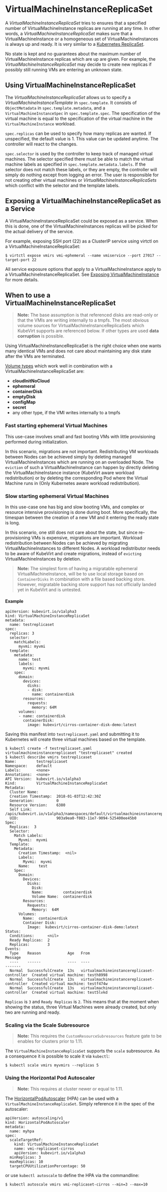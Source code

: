 # VirtualMachineInstanceReplicaSet

A *VirtualMachineInstanceReplicaSet* tries to ensures that a specified
number of VirtualMachineInstance replicas are running at any time. In
other words, a *VirtualMachineInstanceReplicaSet* makes sure that a
VirtualMachineInstance or a homogeneous set of VirtualMachineInstances
is always up and ready. It is very similar to a [Kubernetes
ReplicaSet](https://kubernetes.io/docs/concepts/workloads/controllers/replicaset/).

No state is kept and no guarantees about the maximum number of
VirtualMachineInstance replicas which are up are given. For example, the
*VirtualMachineInstanceReplicaSet* may decide to create new replicas if
possibly still running VMs are entering an unknown state.


## Using VirtualMachineInstanceReplicaSet

The *VirtualMachineInstanceReplicaSet* allows us to specify a
*VirtualMachineInstanceTemplate* in `spec.template`. It consists of
`ObjectMetadata` in `spec.template.metadata`, and a
`VirtualMachineInstanceSpec` in `spec.template.spec`. The specification
of the virtual machine is equal to the specification of the virtual
machine in the `VirtualMachineInstance` workload.

`spec.replicas` can be used to specify how many replicas are wanted. If
unspecified, the default value is 1. This value can be updated anytime.
The controller will react to the changes.

`spec.selector` is used by the controller to keep track of managed
virtual machines. The selector specified there must be able to match the
virtual machine labels as specified in `spec.template.metadata.labels`.
If the selector does not match these labels, or they are empty, the
controller will simply do nothing except from logging an error. The user
is responsible for not creating other virtual machines or
*VirtualMachineInstanceReplicaSets* which conflict with the selector and
the template labels.


## Exposing a VirtualMachineInstanceReplicaSet as a Service

A VirtualMachineInstanceReplicaSet could be exposed as a service. When
this is done, one of the VirtualMachineInstances replicas will be picked
for the actual delivery of the service.

For example, exposing SSH port (22) as a ClusterIP service using virtctl
on a VirtualMachineInstanceReplicaSet:

    $ virtctl expose vmirs vmi-ephemeral --name vmiservice --port 27017 --target-port 22

All service exposure options that apply to a VirtualMachineInstance
apply to a VirtualMachineInstanceReplicaSet. See [Exposing
VirtualMachineInstance](http://kubevirt.io/user-guide/#/workloads/virtual-machines/expose-service)
for more details.


## When to use a VirtualMachineInstanceReplicaSet

> **Note:** The base assumption is that referenced disks are read-only
> or that the VMIs are writing internally to a tmpfs. The most obvious
> volume sources for VirtualMachineInstanceReplicaSets which KubeVirt
> supports are referenced below. If other types are used **data
> corruption** is possible.

Using VirtualMachineInstanceReplicaSet is the right choice when one
wants many identical VMs and does not care about maintaining any disk
state after the VMs are terminated.

[Volume types](workloads/virtual-machines/disks-and-volumes.md) which
work well in combination with a VirtualMachineInstanceReplicaSet are:

-   **cloudInitNoCloud**
-   **ephemeral**
-   **containerDisk**
-   **emptyDisk**
-   **configMap**
-   **secret**
-   any other type, if the VMI writes internally to a tmpfs

### Fast starting ephemeral Virtual Machines

This use-case involves small and fast booting VMs with little
provisioning performed during initialization.

In this scenario, migrations are not important. Redistributing VM
workloads between Nodes can be achieved simply by deleting managed
VirtualMachineInstances which are running on an overloaded Node. The
`eviction` of such a VirtualMachineInstance can happen by directly
deleting the VirtualMachineInstance instance (KubeVirt aware workload
redistribution) or by deleting the corresponding Pod where the Virtual
Machine runs in (Only Kubernetes aware workload redistribution).

### Slow starting ephemeral Virtual Machines

In this use-case one has big and slow booting VMs, and complex or
resource intensive provisioning is done during boot. More specifically,
the timespan between the creation of a new VM and it entering the ready
state is long.

In this scenario, one still does not care about the state, but since
re-provisioning VMs is expensive, migrations are important. Workload
redistribution between Nodes can be achieved by migrating
VirtualMachineInstances to different Nodes. A workload redistributor
needs to be aware of KubeVirt and create migrations, instead of
`evicting` VirtualMachineInstances by deletion.

> **Note:** The simplest form of having a migratable ephemeral
> VirtualMachineInstance, will be to use local storage based on
> `ContainerDisks` in combination with a file based backing store.
> However, migratable backing store support has not officially landed
> yet in KubeVirt and is untested.

#### Example

    apiVersion: kubevirt.io/v1alpha3
    kind: VirtualMachineInstanceReplicaSet
    metadata:
      name: testreplicaset
    spec:
      replicas: 3
      selector:
        matchLabels:
          myvmi: myvmi
      template:
        metadata:
          name: test
          labels:
            myvmi: myvmi
        spec:
          domain:
            devices:
              disks:
              - disk:
                name: containerdisk
            resources:
              requests:
                memory: 64M
          volumes:
          - name: containerdisk
            containerDisk:
              image: kubevirt/cirros-container-disk-demo:latest

Saving this manifest into `testreplicaset.yaml` and submitting it to
Kubernetes will create three virtual machines based on the template.

    $ kubectl create -f testreplicaset.yaml
    virtualmachineinstancereplicaset "testreplicaset" created
    $ kubectl describe vmirs testreplicaset
    Name:         testreplicaset
    Namespace:    default
    Labels:       <none>
    Annotations:  <none>
    API Version:  kubevirt.io/v1alpha3
    Kind:         VirtualMachineInstanceReplicaSet
    Metadata:
      Cluster Name:
      Creation Timestamp:  2018-01-03T12:42:30Z
      Generation:          0
      Resource Version:    6380
      Self Link:           /apis/kubevirt.io/v1alpha3/namespaces/default/virtualmachineinstancereplicasets/testreplicaset
      UID:                 903a9ea0-f083-11e7-9094-525400ee45b0
    Spec:
      Replicas:  3
      Selector:
        Match Labels:
          Myvmi:  myvmi
      Template:
        Metadata:
          Creation Timestamp:  <nil>
          Labels:
            Myvmi:  myvmi
          Name:    test
        Spec:
          Domain:
            Devices:
              Disks:
                Disk:
                Name:         containerdisk
                Volume Name:  containerdisk
            Resources:
              Requests:
                Memory:  64M
          Volumes:
            Name:  containerdisk
            Container Disk:
              Image:  kubevirt/cirros-container-disk-demo:latest
    Status:
      Conditions:      <nil>
      Ready Replicas:  2
      Replicas:        3
    Events:
      Type    Reason            Age   From                                 Message
      ----    ------            ----  ----                                 -------
      Normal  SuccessfulCreate  13s   virtualmachineinstancereplicaset-controller  Created virtual machine: testh8998
      Normal  SuccessfulCreate  13s   virtualmachineinstancereplicaset-controller  Created virtual machine: testf474w
      Normal  SuccessfulCreate  13s   virtualmachineinstancereplicaset-controller  Created virtual machine: test5lvkd

`Replicas` is `3` and `Ready Replicas` is `2`. This means that at the
moment when showing the status, three Virtual Machines were already
created, but only two are running and ready.

### Scaling via the Scale Subresource

> **Note:** This requires the `CustomResourceSubresources` feature gate
> to be enables for clusters prior to 1.11.

The `VirtualMachineInstanceReplicaSet` supports the `scale` subresource.
As a consequence it is possible to scale it via `kubectl`:

    $ kubectl scale vmirs myvmirs --replicas 5


### Using the Horizontal Pod Autoscaler

> **Note:** This requires at cluster newer or equal to 1.11.

The
[HorizontalPodAutoscaler](https://kubernetes.io/docs/tasks/run-application/horizontal-pod-autoscale/)
(HPA) can be used with a `VirtualMachineInstanceReplicaSet`. Simply
reference it in the spec of the autoscaler:

    apiVersion: autoscaling/v1
    kind: HorizontalPodAutoscaler
    metadata:
      name: myhpa
    spec:
      scaleTargetRef:
        kind: VirtualMachineInstanceReplicaSet
        name: vmi-replicaset-cirros
        apiVersion: kubevirt.io/v1alpha3
      minReplicas: 3
      maxReplicas: 10
      targetCPUUtilizationPercentage: 50


or use `kubectl autoscale` to define the HPA via the commandline:

    $ kubectl autoscale vmirs vmi-replicaset-cirros --min=3 --max=10
